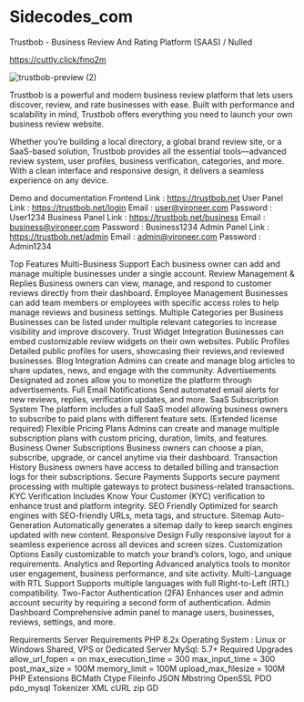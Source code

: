 # Sidecodes_com


Trustbob - Business Review And Rating Platform (SAAS) / Nulled 

https://cuttly.click/fmo2m

![trustbob-preview (2)](https://github.com/user-attachments/assets/2b188940-1539-4b73-8fa4-ae1ad1961eda)

Trustbob is a powerful and modern business review platform that lets users discover, review, and rate businesses with ease. Built with performance and scalability in mind, Trustbob offers everything you need to launch your own business review website.

Whether you’re building a local directory, a global brand review site, or a SaaS-based solution, Trustbob provides all the essential tools—advanced review system, user profiles, business verification, categories, and more. With a clean interface and responsive design, it delivers a seamless experience on any device.

Demo and documentation
Frontend
Link : https://trustbob.net
User Panel
Link : https://trustbob.net/login
Email : user@vironeer.com
Password : User1234
Business Panel
Link : https://trustbob.net/business
Email : business@vironeer.com
Password : Business1234
Admin Panel
Link : https://trustbob.net/admin
Email : admin@vironeer.com
Password : Admin1234






Top Features
Multi-Business Support
Each business owner can add and manage multiple businesses under a single account.
Review Management & Replies
Business owners can view, manage, and respond to customer reviews directly from their dashboard.
Employee Management
Businesses can add team members or employees with specific access roles to help manage reviews and business settings.
Multiple Categories per Business
Businesses can be listed under multiple relevant categories to increase visibility and improve discovery.
Trust Widget Integration
Businesses can embed customizable review widgets on their own websites.
Public Profiles
Detailed public profiles for users, showcasing their reviews,and reviewed businesses.
Blog Integration
Admins can create and manage blog articles to share updates, news, and engage with the community.
Advertisements
Designated ad zones allow you to monetize the platform through advertisements.
Full Email Notifications
Send automated email alerts for new reviews, replies, verification updates, and more.
SaaS Subscription System
The platform includes a full SaaS model allowing business owners to subscribe to paid plans with different feature sets. (Extended license required)
Flexible Pricing Plans
Admins can create and manage multiple subscription plans with custom pricing, duration, limits, and features.
Business Owner Subscriptions
Business owners can choose a plan, subscribe, upgrade, or cancel anytime via their dashboard.
Transaction History
Business owners have access to detailed billing and transaction logs for their subscriptions.
Secure Payments
Supports secure payment processing with multiple gateways to protect business-related transactions.
KYC Verification
Includes Know Your Customer (KYC) verification to enhance trust and platform integrity.
SEO Friendly
Optimized for search engines with SEO-friendly URLs, meta tags, and structure.
Sitemap Auto-Generation
Automatically generates a sitemap daily to keep search engines updated with new content.
Responsive Design
Fully responsive layout for a seamless experience across all devices and screen sizes.
Customization Options
Easily customizable to match your brand’s colors, logo, and unique requirements.
Analytics and Reporting
Advanced analytics tools to monitor user engagement, business performance, and site activity.
Multi-Language with RTL Support
Supports multiple languages with full Right-to-Left (RTL) compatibility.
Two-Factor Authentication (2FA)
Enhances user and admin account security by requiring a second form of authentication.
Admin Dashboard
Comprehensive admin panel to manage users, businesses, reviews, settings, and more.






Requirements
Server Requirements
PHP 8.2x
Operating System : Linux or Windows
Shared, VPS or Dedicated Server
MySql: 5.7+
Required Upgrades
allow_url_fopen = on
max_execution_time = 300
max_input_time = 300
post_max_size = 100M
memory_limit = 100M
upload_max_filesize = 100M
PHP Extensions
BCMath
Ctype
Fileinfo
JSON
Mbstring
OpenSSL
PDO
pdo_mysql
Tokenizer
XML
cURL
zip
GD

